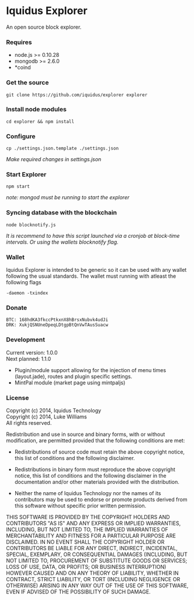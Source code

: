 Iquidus Explorer
================

An open source block explorer.

### Requires

*  node.js >= 0.10.28
*  mongodb >= 2.6.0
*  *coind

### Get the source

    git clone https://github.com/iquidus/explorer explorer

### Install node modules

    cd explorer && npm install

### Configure

    cp ./settings.json.template ./settings.json

*Make required changes in settings.json*

### Start Explorer

    npm start

*note: mongod must be running to start the explorer*

### Syncing database with the blockchain

    node blocknotify.js

*It is recommend to have this script launched via a cronjob at block-time intervals. Or using the wallets blocknotify flag.*

### Wallet

Iquidus Explorer is intended to be generic so it can be used with any wallet following the usual standards. The wallet must running with atleast the following flags

    -daemon -txindex

### Donate

    BTC: 168hdKA3fkccPtkxnX8hBrsxNubvk4udJi
    DRK: XukjQSNUneDpeqLDtgpBtQnVwTAusSuacw

### Development

Current version: 1.0.0  
Next planned: 1.1.0  

*  Plugin/module support allowing for the injection of menu times (layout.jade), routes and plugin specific settings.
*  MintPal module (market page using mintpaljs)

### License

Copyright (c) 2014, Iquidus Technology  
Copyright (c) 2014, Luke Williams  
All rights reserved.

Redistribution and use in source and binary forms, with or without
modification, are permitted provided that the following conditions are met:

* Redistributions of source code must retain the above copyright notice, this
  list of conditions and the following disclaimer.

* Redistributions in binary form must reproduce the above copyright notice,
  this list of conditions and the following disclaimer in the documentation
  and/or other materials provided with the distribution.

* Neither the name of Iquidus Technology nor the names of its
  contributors may be used to endorse or promote products derived from
  this software without specific prior written permission.

THIS SOFTWARE IS PROVIDED BY THE COPYRIGHT HOLDERS AND CONTRIBUTORS "AS IS"
AND ANY EXPRESS OR IMPLIED WARRANTIES, INCLUDING, BUT NOT LIMITED TO, THE
IMPLIED WARRANTIES OF MERCHANTABILITY AND FITNESS FOR A PARTICULAR PURPOSE ARE
DISCLAIMED. IN NO EVENT SHALL THE COPYRIGHT HOLDER OR CONTRIBUTORS BE LIABLE
FOR ANY DIRECT, INDIRECT, INCIDENTAL, SPECIAL, EXEMPLARY, OR CONSEQUENTIAL
DAMAGES (INCLUDING, BUT NOT LIMITED TO, PROCUREMENT OF SUBSTITUTE GOODS OR
SERVICES; LOSS OF USE, DATA, OR PROFITS; OR BUSINESS INTERRUPTION) HOWEVER
CAUSED AND ON ANY THEORY OF LIABILITY, WHETHER IN CONTRACT, STRICT LIABILITY,
OR TORT (INCLUDING NEGLIGENCE OR OTHERWISE) ARISING IN ANY WAY OUT OF THE USE
OF THIS SOFTWARE, EVEN IF ADVISED OF THE POSSIBILITY OF SUCH DAMAGE.

